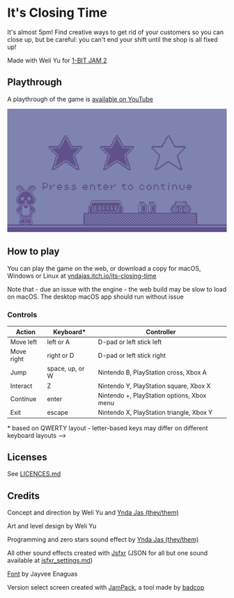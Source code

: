 # It's Closing Time

It's almost 5pm! Find creative ways to get rid of your customers so you can
close up, but be careful: you can't end your shift until the shop is all fixed
up!

Made with Weli Yu for [1-BIT JAM 2][1-bit-jam-2]

## Playthrough

A playthrough of the game is [available on YouTube][playthrough]

[![Menu screen showing a large version of the player sprite, as well as the title, credits, and controls][thumbnail]][playthrough]

## How to play

You can play the game on the web, or download a copy for macOS, Windows or Linux
at [yndajas.itch.io/its-closing-time][itch-io-page]

Note that - due an issue with the engine - the web build may be slow to load on
macOS. The desktop macOS app should run without issue

### Controls

| Action     | Keyboard\*      | Controller                                 |
| ---------- | --------------- | ------------------------------------------ |
| Move left  | left or A       | D-pad or left stick left                   |
| Move right | right or D      | D-pad or left stick right                  |
| Jump       | space, up, or W | Nintendo B, PlayStation cross, Xbox A      |
| Interact   | Z               | Nintendo Y, PlayStation square, Xbox X     |
| Continue   | enter           | Nintendo +, PlayStation options, Xbox menu |
| Exit       | escape          | Nintendo X, PlayStation triangle, Xbox Y   |

\* based on QWERTY layout - letter-based keys may differ on different keyboard
layouts -->

## Licenses

See [LICENCES.md](./LICENCES.md)

## Credits

Concept and direction by Weli Yu and [Ynda Jas (they/them)][ynda-jas]

Art and level design by Weli Yu

Programming and zero stars sound effect by [Ynda Jas (they/them)][ynda-jas]

All other sound effects created with [Jsfxr][jsfxr] (JSON for all but one sound
available at [jsfxr_settings.md][jsfxr-settings])

[Font][pixel-font] by Jayvee Enaguas

Version select screen created with [JamPack][jampack], a tool made by
[badcop][badcop]

[1-bit-jam-2]: https://itch.io/jam/1-bit-jam-n2
[badcop]: https://badcop.games
[itch-io-page]: https://yndajas.itch.io/its-closing-time
[jampack]: https://badcop.games/jampack
[jsfxr]: https://sfxr.me
[jsfxr-settings]: ./jsfxr_settings.md
[pixel-font]: https://www.dafont.com/pixel-operator.font
[playthrough]: https://www.youtube.com/watch?v=xOM1maETC3k
[thumbnail]: ./assets/promo/screenshot_0.png
[ynda-jas]: https://github.com/yndajas
